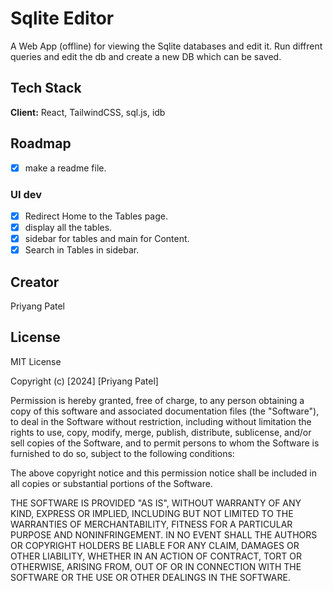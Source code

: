 # Sqlite Editor

A Web App (offline) for viewing the Sqlite databases and edit it. Run diffrent queries and edit the db and create a new DB which can be saved.

## Tech Stack

**Client:** React, TailwindCSS, sql.js, idb

## Roadmap

- [x] make a readme file.

### UI dev

- [x] Redirect Home to the Tables page.
- [x] display all the tables.
- [x] sidebar for tables and main for Content.
- [x] Search in Tables in sidebar.

## Creator

Priyang Patel

## License

MIT License

Copyright (c) [2024] [Priyang Patel]

Permission is hereby granted, free of charge, to any person obtaining a copy
of this software and associated documentation files (the "Software"), to deal
in the Software without restriction, including without limitation the rights
to use, copy, modify, merge, publish, distribute, sublicense, and/or sell
copies of the Software, and to permit persons to whom the Software is
furnished to do so, subject to the following conditions:

The above copyright notice and this permission notice shall be included in all
copies or substantial portions of the Software.

THE SOFTWARE IS PROVIDED "AS IS", WITHOUT WARRANTY OF ANY KIND, EXPRESS OR
IMPLIED, INCLUDING BUT NOT LIMITED TO THE WARRANTIES OF MERCHANTABILITY,
FITNESS FOR A PARTICULAR PURPOSE AND NONINFRINGEMENT. IN NO EVENT SHALL THE
AUTHORS OR COPYRIGHT HOLDERS BE LIABLE FOR ANY CLAIM, DAMAGES OR OTHER
LIABILITY, WHETHER IN AN ACTION OF CONTRACT, TORT OR OTHERWISE, ARISING FROM,
OUT OF OR IN CONNECTION WITH THE SOFTWARE OR THE USE OR OTHER DEALINGS IN THE
SOFTWARE.
